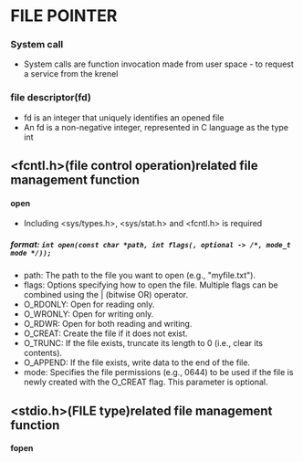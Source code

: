 # FILE POINTER

### System call
- System calls are function invocation made from user space - to request a service from the krenel

### file descriptor(fd)
- fd is an integer that uniquely identifies an opened file
- An fd is a non-negative integer, represented in C language as the type int

## <fcntl.h>(file control operation)related file management function
#### open
- Including <sys/types.h>, <sys/stat.h> and <fcntl.h> is required
##### format: ```int open(const char *path, int flags(, optional -> /*, mode_t mode */));```
- path: The path to the file you want to open (e.g., "myfile.txt").
- flags: Options specifying how to open the file. Multiple flags can be combined using the | (bitwise OR) operator.
- O_RDONLY: Open for reading only.
- O_WRONLY: Open for writing only.
- O_RDWR: Open for both reading and writing.
- O_CREAT: Create the file if it does not exist.
- O_TRUNC: If the file exists, truncate its length to 0 (i.e., clear its contents).
- O_APPEND: If the file exists, write data to the end of the file.
- mode: Specifies the file permissions (e.g., 0644) to be used if the file is newly created with the O_CREAT flag. This parameter is optional.

## <stdio.h>(FILE type)related file management function
#### fopen
